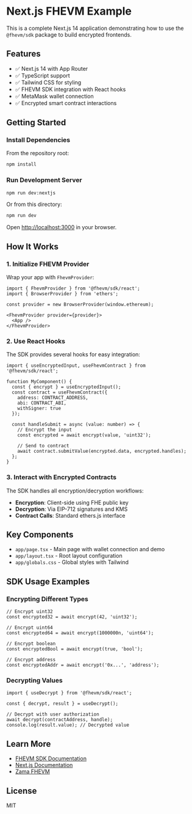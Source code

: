 # Next.js FHEVM Example

This is a complete Next.js 14 application demonstrating how to use the `@fhevm/sdk` package to build encrypted frontends.

## Features

- ✅ Next.js 14 with App Router
- ✅ TypeScript support
- ✅ Tailwind CSS for styling
- ✅ FHEVM SDK integration with React hooks
- ✅ MetaMask wallet connection
- ✅ Encrypted smart contract interactions

## Getting Started

### Install Dependencies

From the repository root:

```bash
npm install
```

### Run Development Server

```bash
npm run dev:nextjs
```

Or from this directory:

```bash
npm run dev
```

Open [http://localhost:3000](http://localhost:3000) in your browser.

## How It Works

### 1. Initialize FHEVM Provider

Wrap your app with `FhevmProvider`:

```tsx
import { FhevmProvider } from '@fhevm/sdk/react';
import { BrowserProvider } from 'ethers';

const provider = new BrowserProvider(window.ethereum);

<FhevmProvider provider={provider}>
  <App />
</FhevmProvider>
```

### 2. Use React Hooks

The SDK provides several hooks for easy integration:

```tsx
import { useEncryptedInput, useFhevmContract } from '@fhevm/sdk/react';

function MyComponent() {
  const { encrypt } = useEncryptedInput();
  const contract = useFhevmContract({
    address: CONTRACT_ADDRESS,
    abi: CONTRACT_ABI,
    withSigner: true
  });

  const handleSubmit = async (value: number) => {
    // Encrypt the input
    const encrypted = await encrypt(value, 'uint32');

    // Send to contract
    await contract.submitValue(encrypted.data, encrypted.handles);
  };
}
```

### 3. Interact with Encrypted Contracts

The SDK handles all encryption/decryption workflows:

- **Encryption**: Client-side using FHE public key
- **Decryption**: Via EIP-712 signatures and KMS
- **Contract Calls**: Standard ethers.js interface

## Key Components

- `app/page.tsx` - Main page with wallet connection and demo
- `app/layout.tsx` - Root layout configuration
- `app/globals.css` - Global styles with Tailwind

## SDK Usage Examples

### Encrypting Different Types

```tsx
// Encrypt uint32
const encrypted32 = await encrypt(42, 'uint32');

// Encrypt uint64
const encrypted64 = await encrypt(1000000n, 'uint64');

// Encrypt boolean
const encryptedBool = await encrypt(true, 'bool');

// Encrypt address
const encryptedAddr = await encrypt('0x...', 'address');
```

### Decrypting Values

```tsx
import { useDecrypt } from '@fhevm/sdk/react';

const { decrypt, result } = useDecrypt();

// Decrypt with user authorization
await decrypt(contractAddress, handle);
console.log(result.value); // Decrypted value
```

## Learn More

- [FHEVM SDK Documentation](../../packages/fhevm-sdk/README.md)
- [Next.js Documentation](https://nextjs.org/docs)
- [Zama FHEVM](https://docs.zama.ai)

## License

MIT
